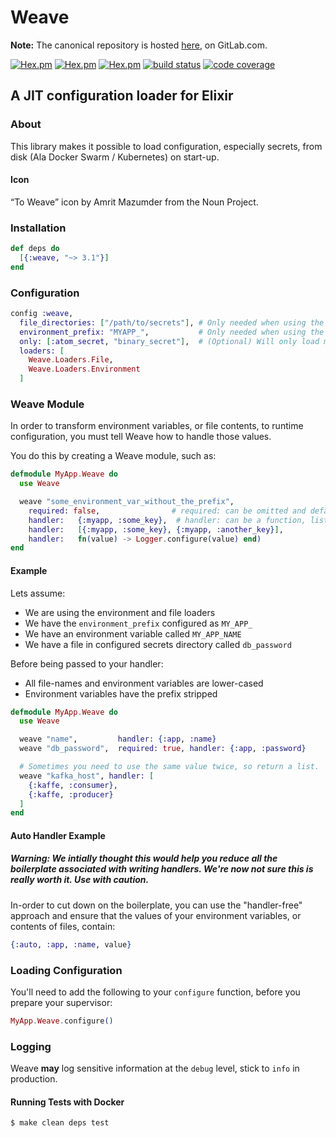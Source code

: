 # Weave

**Note:** The canonical repository is hosted [here](https://gitlab.com/gt8/open-source/elixir/weave), on GitLab.com.

[![Hex.pm](https://img.shields.io/hexpm/v/weave.svg)](https://hex.pm/packages/weave)
[![Hex.pm](https://img.shields.io/hexpm/l/weave.svg)](https://hex.pm/packages/weave)
[![Hex.pm](https://img.shields.io/hexpm/dw/weave.svg)](https://hex.pm/packages/weave)
[![build status](https://gitlab.com/gt8/open-source/elixir/weave/badges/master/pipeline.svg)](https://gitlab.com/gt8/open-source/elixir/weave/commits/master)
[![code coverage](https://gitlab.com/gt8/open-source/elixir/weave/badges/master/coverage.svg)](https://gitlab.com/gt8/open-source/elixir/weave/commits/master)


## A JIT configuration loader for Elixir

### About

This library makes it possible to load configuration, especially secrets, from disk (Ala Docker Swarm / Kubernetes) on start-up.

#### Icon

“To Weave” icon by Amrit Mazumder from the Noun Project.

### Installation

```elixir
def deps do
  [{:weave, "~> 3.1"}]
end
```

### Configuration

```elixir
config :weave,
  file_directories: ["/path/to/secrets"], # Only needed when using the File loader
  environment_prefix: "MYAPP_",           # Only needed when using the Environment loader or if "only" is not specified
  only: [:atom_secret, "binary_secret"],  # (Optional) Will only load matching variables
  loaders: [
    Weave.Loaders.File,
    Weave.Loaders.Environment
  ]
```

### Weave Module

In order to transform environment variables, or file contents, to runtime configuration, you must tell Weave how to handle those values.

You do this by creating a Weave module, such as:

```elixir
defmodule MyApp.Weave do
  use Weave

  weave "some_environment_var_without_the_prefix",
    required: false,                # required: can be omitted and defaults to false
    handler:   {:myapp, :some_key},  # handler: can be a function, list or tuple
    handler:   [{:myapp, :some_key}, {:myapp, :another_key}],
    handler:   fn(value) -> Logger.configure(value) end)
end
```

#### Example

Lets assume:

* We are using the environment and file loaders
* We have the `environment_prefix` configured as `MY_APP_`
* We have an environment variable called `MY_APP_NAME`
* We have a file in configured secrets directory called `db_password`

Before being passed to your handler:

* All file-names and environment variables are lower-cased
* Environment variables have the prefix stripped

```elixir
defmodule MyApp.Weave do
  use Weave

  weave "name",         handler: {:app, :name}
  weave "db_password",  required: true, handler: {:app, :password}

  # Sometimes you need to use the same value twice, so return a list.
  weave "kafka_host", handler: [
    {:kaffe, :consumer},
    {:kaffe, :producer}
  ]
end
```

#### Auto Handler Example

##### Warning: We intially thought this would help you reduce all the boilerplate associated with writing handlers. We're now not sure this is really worth it. Use with caution.

In-order to cut down on the boilerplate, you can use the "handler-free" approach and ensure that the values of your environment variables, or contents of files, contain:

```elixir
{:auto, :app, :name, value}
```

### Loading Configuration

You'll need to add the following to your `configure` function, before you prepare your supervisor:

```elixir
MyApp.Weave.configure()
```

### Logging

Weave **may** log sensitive information at the `debug` level, stick to `info` in production.

#### Running Tests with Docker

```shell
$ make clean deps test
```
